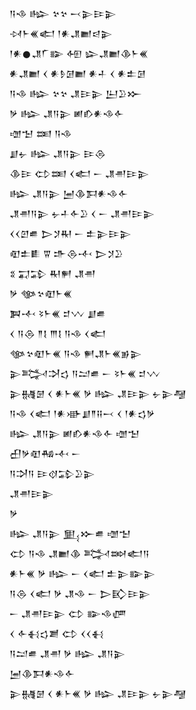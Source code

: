 <div class='block'>
<div class='line'>𒀀𒈾 𒈗 𒆳𒆳 𒁁𒉌𒄿𒉌</div>
<div class='line'>𒀴𒈨𒌍𒅗 𒁹𒀭𒂗𒆤𒁀𒉌</div>
<div class='line'>𒁹𒀭𒊹𒂗𒇲𒅔 𒅇 𒇽𒂗𒆤𒆠𒈨𒌍</div>
<div class='line'>𒀭𒂗𒆤 𒌋 𒀭𒊩𒌆𒆤 𒀭𒈦 𒌋 𒀭𒉺𒌆</div>
<div class='line'>𒀀𒈾 𒈗 𒆳𒆳 𒂗𒄿𒉌 𒌨𒊒𒁍</div>
<div class='line'>𒃻 𒈗 𒂗𒀀𒉌 𒅖𒁓𒀭𒈾𒅆</div>
<div class='line'>𒌝𒈠 𒌅 𒀀𒈾</div>
<div class='line'>𒋗𒉡 𒈗 𒂗𒀀𒉌 𒄿𒁲</div>
<div class='line'>𒆠𒄿 𒌌𒌅 𒌋𒅗 𒀸 𒂗𒉣𒄿𒉌</div>
<div class='line'>𒈗 𒂗𒀀𒉌 𒅁𒆠𒁕𒀭𒈾𒅆</div>
<div class='line'>𒂗𒉣𒀀𒉌 𒉡𒈦𒅆𒊒 𒌋 𒀸 𒂗𒉣𒄿𒉌</div>
<div class='line'>𒌋𒌋𒇻𒌑 𒆕𒋡𒊑 𒀸 𒉺𒉌𒄿𒉌</div>
<div class='line'>𒊏𒉺𒀾 𒐊 𒈥𒁲𒋾 𒆕𒋡𒊒</div>
<div class='line'>𒐏 𒍑𒁉 𒊑𒂍 𒂗𒉣</div>
<div class='line'>𒃻 𒀲𒆳𒊏𒈨𒌍</div>
<div class='line'>𒀉𒋾 𒂟𒈨𒌍 𒄑𒉼 𒋗𒌑</div>
<div class='line'>𒌋 𒀀𒁲 𒈫𒋙 𒐈𒋙 𒀀𒈾 𒌋𒅗</div>
<div class='line'>𒀲𒆳𒊏𒈨𒌍 𒀀𒈾 𒂍𒂗𒈨𒌍𒂊𒉌</div>
<div class='line'>𒉌𒅋𒋫𒌓 𒀀𒁺𒌑 𒀸 𒂟𒈨𒌍 𒄑𒉼</div>
<div class='line'>𒉌𒉆𒇡 𒌋 𒀭𒈨𒌍 𒃻 𒈗 𒂗𒄿𒉌 𒉡𒉌𒆷</div>
<div class='line'>𒀀𒈾 𒌋𒅗 𒁹𒀭𒀝𒋗𒈫𒍝𒁁 𒌋 𒁹𒀭𒌓𒃻</div>
<div class='line'>𒈗 𒂗𒀀𒉌 𒅖𒁓𒀭𒈾𒅆 𒌝𒈠</div>
<div class='line'>𒌷𒃻𒊏𒄀𒋾 𒀸</div>
<div class='line'>𒀀𒋫𒀀 𒄿𒋼𒁉𒊒𒉌</div>
<div class='line'>𒂗𒉣𒄿𒉌</div>
<div class='line'>𒃻</div>
<div class='line'>𒈗 𒂗𒀀𒉌 𒅅𒁍𒌑 𒌝𒈠</div>
<div class='line'>𒌌 𒀀𒈾 𒂗𒆤𒆠 𒅋𒇷𒅗𒀀</div>
<div class='line'>𒀭𒈨𒌍 𒃻 𒈗 𒀸 𒌋𒅗 𒉺𒉌𒅔𒉌</div>
<div class='line'>𒀀𒁲 𒌋𒅗 𒃻 𒂗𒈾 𒀸 𒆕𒃼𒄿𒉌</div>
<div class='line'>𒀸 𒂗𒉣𒄿𒉌 𒌌 𒅔𒈾𒂇</div>
<div class='line'>𒌋 𒅆𒈬𒌓𒋢 𒌌 𒌋𒌋𒈬</div>
<div class='line'>𒀀𒁺𒌑 𒂗𒉣 𒃻 𒈗 𒂗𒀀𒉌</div>
<div class='line'>𒅁𒆠𒁕𒀭𒈾𒅆</div>
<div class='line'>𒉌𒉆𒇡 𒌋 𒀭𒈨𒌍 𒃻 𒈗 𒂗𒄿𒉌 𒉡𒉌𒆷</div>
</div>
